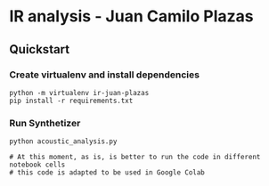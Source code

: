 # **IR analysis - Juan Camilo Plazas**

## **Quickstart**

### **Create virtualenv and install dependencies**

    python -m virtualenv ir-juan-plazas
    pip install -r requirements.txt

### **Run Synthetizer**

    python acoustic_analysis.py

    # At this moment, as is, is better to run the code in different notebook cells
    # this code is adapted to be used in Google Colab
